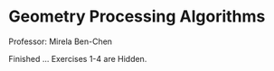 # Geometry Processing Algorithms
Professor: Mirela Ben-Chen

Finished ... Exercises 1-4 are Hidden.
